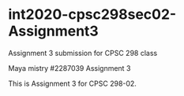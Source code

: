 # int2020-cpsc298sec02-Assignment3
Assignment 3 submission for CPSC 298 class

Maya mistry
#2287039
Assignment 3

This is Assignment 3 for CPSC 298-02.
